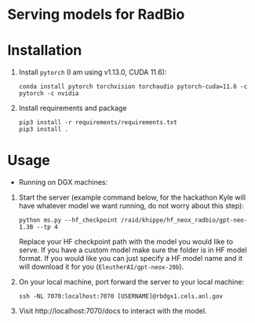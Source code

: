 # Serving models for RadBio 

# Installation 

1. Install `pytorch` (I am using v1.13.0, CUDA 11.6):

    ```
    conda install pytorch torchvision torchaudio pytorch-cuda=11.6 -c pytorch -c nvidia
    ```
1. Install requirements and package 

    ```
    pip3 install -r requirements/requirements.txt
    pip3 install . 
    ```

# Usage 

* Running on DGX machines: 
1. Start the server (example command below, for the hackathon Kyle will have whatever model we want running, do not worry about this step): 
    ```
    python ms.py --hf_checkpoint /raid/khippe/hf_neox_radbio/gpt-neo-1.3B --tp 4
    ``` 
    Replace your HF checkpoint path with the model you would like to serve. If you have a custom model make sure the folder is in HF model format. If you would like you can just specify a HF model name and it will download it for you (`EleutherAI/gpt-neox-20b`). 

2. On your local machine, port forward the server to your local machine: 
    ```
    ssh -NL 7070:localhost:7070 [USERNAME]@rbdgx1.cels.anl.gov
    ```

3. Visit http://localhost:7070/docs to interact with the model.